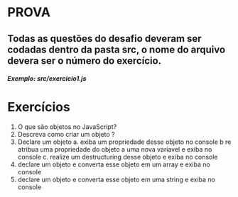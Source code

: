 # PROVA

## Todas as questões do desafio deveram ser codadas dentro da pasta src, o nome do arquivo devera ser o número do exercício.

##### Exemplo: src/exercicio1.js

# Exercícios

1. O que são objetos no JavaScript?
2. Descreva como criar um objeto ?
3. Declare um objeto
   a. exiba um propriedade desse objeto no console
   b re atribua uma propriedade do objeto a uma nova variavel e exiba no console
   c. realize um destructuring desse objeto e exiba no console
4. declare um objeto e converta esse objeto em um array e exiba no console
5. declare um objeto e converta esse objeto em uma string e exiba no console
